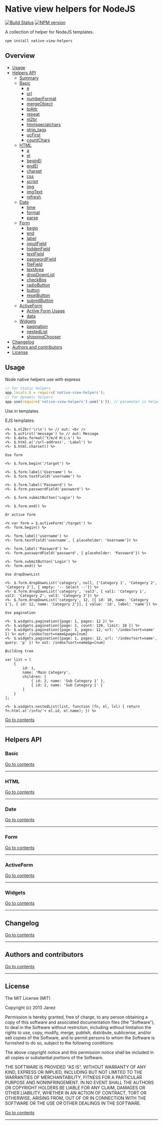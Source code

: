 # Native view helpers for NodeJS

[![Build Status](https://travis-ci.org/janez89/native-view-helpers.png?branch=master)](https://travis-ci.org/janez89/native-view-helpers)
[![NPM version](https://badge.fury.io/js/native-view-helpers.png)](http://badge.fury.io/js/native-view-helpers)

A collection of helper for NodeJS templates.

`npm install native-view-helpers`

## Overview

* [Usage](#usage)
* [Helpers API](#helpers-api)
	* [Summary](#summary)
	* [Basic](#basic)
		* [e](#e)
		* [url](#url)
		* [numberFormat](#numberformat)
		* [mergeObject](#mergeobject)
		* [toAttr](#toattr)
		* [repeat](#repeat)
		* [nl2br](#nl2br)
		* [htmlspecialchars](#htmlspecialchars)
		* [strip_tags](#strip_tags)
		* [ucFirst](#ucfirst)
		* [countChars](#countchars)
	* [HTML](#html)
		* [a](#a)
		* [el](#el)
		* [beginEl](#beginel)
		* [endEl](#endel)
		* [charset](#charset)
		* [css](#css)
		* [script](#script)
		* [img](#img)
		* [imgText](#imgtext)
		* [refresh](#refresh)
	* [Date](#date)
		* [time](#time)
		* [format](#format)
		* [parse](#parse)
	* [Form](#form)
		* [begin](#begin)
		* [end](#end)
		* [label](#label)
		* [inputField](#inputField)
		* [hiddenField](#hiddenField)
		* [textField](#textField)
		* [passwordField](#passwordField)
		* [fileField](#fileField)
		* [textArea](#textArea)
		* [dropDownList](#dropDownList)
		* [checkBox](#checkBox)
		* [radioButton](#radioButton)
		* [button](#button)
		* [resetButton](#resetButton)
		* [submitButton](#submitbutton)
	* [ActiveForm](#activeform)
		* [Active Form Usage](#active-form-usage)
		* [data](#data)
	* [Widgets](#widgets)
		* [pagination](#pagination)
		* [nestedList](#nestedList)
		* [shippingChooser](#shippingChooser)
* [Changelog](#changelog)
* [Authors and contributors](#authors-and-contributors)
* [License](#license)

## Usage

Node native helpers use with express
```javascript
// for static helpers
app.locals.$ = require('native-view-helpers');
// for dynamic helpers
app.use(require('native-view-helpers').use('$')); // parameter is helper variable name in template
```

Use in templates

EJS templates:

```
<%- $.nl2br('\r\n') %> // out: <br />
<%- $.ucFirst('message') %> // out: Message
<%- $.date.format('Y/m/d H:i:s') %>
<%- $.html.a('/url-address', 'Label') %>
<%- $.html.charset() %>

Use form

<%- $.form.begin('/target') %>

<%- $.form.label('Username') %>
<%- $.form.textField('username') %>

<%- $.form.label('Password') %>
<%- $.form.passwordField('password') %>

<%- $.form.submitButton('Login') %>

<%- $.form.end() %>

Or active form

<% var form = $.activeForm('/target') %>
<%- form.begin() %>

<%- form.label('username') %>
<%- form.textField('username', { placeholder: 'Username'}) %>

<%- form.label('Password') %>
<%- form.passwordField('password', { placeholder: 'Password'}) %>

<%- form.submitButton('Login') %>
<%- form.end() %>

Use dropDownList

<%- $.form.dropDownList('category', null, ['Category 1', 'Category 2', 'Category 3'], { empty: '-- Select --'}) %>
<%- $.form.dropDownList('category', 'val3', { val1: 'Category 1', val2: 'Category 2', val3: 'Category 3'}) %>
<%- $.form.dropDownList('category', 12, [{ id: 10, name: 'Category 1'}, { id: 12, name: 'Category 2'}], { value: 'id', label: 'name'}) %>

Use pagination

<%- $.widgets.pagination({page: 1, pages: 12 }) %>
<%- $.widgets.pagination({page: 1, count: 120, limit: 10 }) %>
<%- $.widgets.pagination({page: 1, pages: 12, url: '/index?sort=name' }) %> out: /index?sort=name&page=[num]
<%- $.widgets.pagination({page: 1, pages: 12, url: '/index?sort=name', query: 'p' }) %> out: /index?sort=name&p=[num]

Building tree

var list = [
	{ 
		id: 1, 
		name: 'Main Category', 
		children: [ 
			{ id: 2, name: 'Sub Category 1' }, 
			{ id: 2, name: 'Sub Category 1'	} 
		]
	}
];

<%- $.widgets.nestedList(list, function (fn, el, lvl) { return fn.html.a('/info/'+ el.id, el.name); }) %>

```

[Go to contents](#overview)

***

## Helpers API

### Basic

[Go to contents](#overview)

***

### HTML

[Go to contents](#overview)

***

### Date

[Go to contents](#overview)

***

### Form

[Go to contents](#overview)

***

### ActiveForm

[Go to contents](#overview)

***

### Widgets

[Go to contents](#overview)

***

## Changelog

[Go to contents](#overview)

***

## Authors and contributors

[Go to contents](#overview)

***

## License

The MIT License (MIT)

Copyright (c) 2013 Janez

Permission is hereby granted, free of charge, to any person obtaining a copy of
this software and associated documentation files (the "Software"), to deal in
the Software without restriction, including without limitation the rights to
use, copy, modify, merge, publish, distribute, sublicense, and/or sell copies of
the Software, and to permit persons to whom the Software is furnished to do so,
subject to the following conditions:

The above copyright notice and this permission notice shall be included in all
copies or substantial portions of the Software.

THE SOFTWARE IS PROVIDED "AS IS", WITHOUT WARRANTY OF ANY KIND, EXPRESS OR
IMPLIED, INCLUDING BUT NOT LIMITED TO THE WARRANTIES OF MERCHANTABILITY, FITNESS
FOR A PARTICULAR PURPOSE AND NONINFRINGEMENT. IN NO EVENT SHALL THE AUTHORS OR
COPYRIGHT HOLDERS BE LIABLE FOR ANY CLAIM, DAMAGES OR OTHER LIABILITY, WHETHER
IN AN ACTION OF CONTRACT, TORT OR OTHERWISE, ARISING FROM, OUT OF OR IN
CONNECTION WITH THE SOFTWARE OR THE USE OR OTHER DEALINGS IN THE SOFTWARE.

[Go to contents](#overview)

***